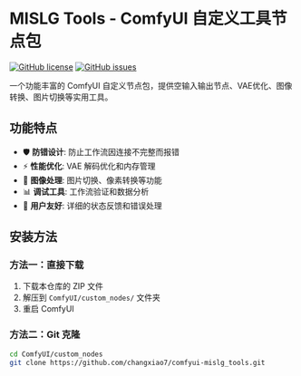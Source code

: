 # MISLG Tools - ComfyUI 自定义工具节点包

[![GitHub license](https://img.shields.io/github/license/changxiao7/comfyui-mislg_tools)](https://github.com/changxiao7/comfyui-mislg_tools/blob/main/LICENSE)
[![GitHub issues](https://img.shields.io/github/issues/changxiao7/comfyui-mislg_tools)](https://github.com/changxiao7/comfyui-mislg_tools/issues)

一个功能丰富的 ComfyUI 自定义节点包，提供空输入输出节点、VAE优化、图像转换、图片切换等实用工具。

## 功能特点

- 🛡️ **防错设计**: 防止工作流因连接不完整而报错
- ⚡ **性能优化**: VAE 解码优化和内存管理
- 🔄 **图像处理**: 图片切换、像素转换等功能
- 📊 **调试工具**: 工作流验证和数据分析
- 🎯 **用户友好**: 详细的状态反馈和错误处理

## 安装方法

### 方法一：直接下载
1. 下载本仓库的 ZIP 文件
2. 解压到 `ComfyUI/custom_nodes/` 文件夹
3. 重启 ComfyUI

### 方法二：Git 克隆
```bash
cd ComfyUI/custom_nodes
git clone https://github.com/changxiao7/comfyui-mislg_tools.git